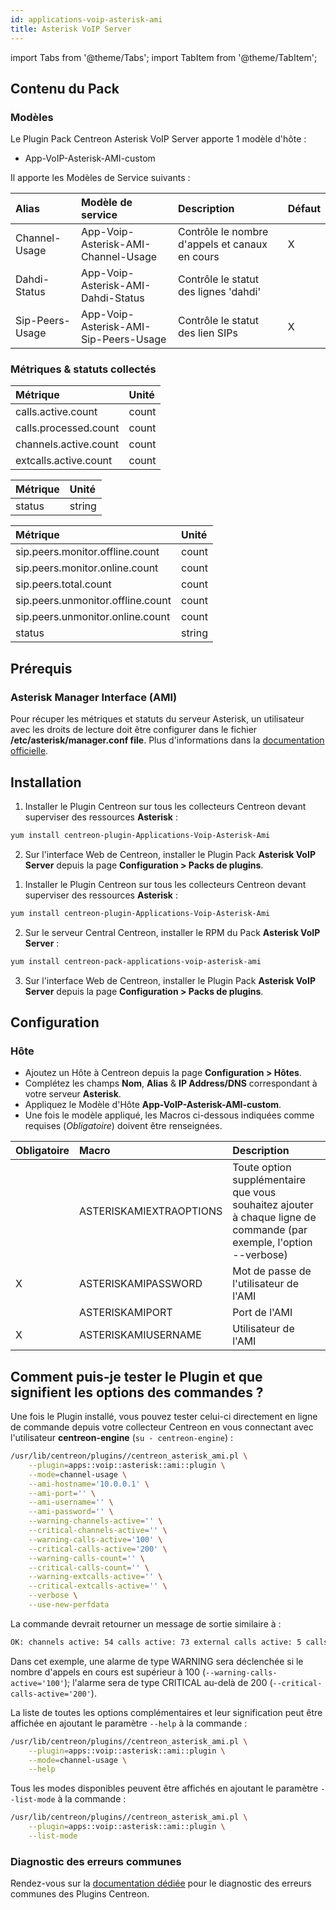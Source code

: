 ```yaml
---
id: applications-voip-asterisk-ami
title: Asterisk VoIP Server
---
```

import Tabs from '@theme/Tabs';
import TabItem from '@theme/TabItem';


## Contenu du Pack

### Modèles

Le Plugin Pack Centreon Asterisk VoIP Server apporte 1 modèle d'hôte :
* App-VoIP-Asterisk-AMI-custom

Il apporte les Modèles de Service suivants :

| Alias           | Modèle de service                     | Description                                    | Défaut |
|:----------------|:--------------------------------------|:-----------------------------------------------|:-------|
| Channel-Usage   | App-Voip-Asterisk-AMI-Channel-Usage   | Contrôle le nombre d'appels et canaux en cours | X      |
| Dahdi-Status    | App-Voip-Asterisk-AMI-Dahdi-Status    | Contrôle le statut des lignes 'dahdi'          |        |
| Sip-Peers-Usage | App-Voip-Asterisk-AMI-Sip-Peers-Usage | Contrôle le statut des lien SIPs               | X      |

### Métriques & statuts collectés

<Tabs groupId="sync">
<TabItem value="Channel-Usage" label="Channel-Usage">

| Métrique              | Unité |
|:----------------------|:------|
| calls.active.count    | count |
| calls.processed.count | count |
| channels.active.count | count |
| extcalls.active.count | count |

</TabItem>
<TabItem value="Dahdi-Status" label="Dahdi-Status">

| Métrique    | Unité  |
|:------------|:-------|
| status      | string |

</TabItem>
<TabItem value="Sip-Peers-Usage" label="Sip-Peers-Usage">

| Métrique                          | Unité  |
|:----------------------------------|:-------|
| sip.peers.monitor.offline.count   | count  |
| sip.peers.monitor.online.count    | count  |
| sip.peers.total.count             | count  |
| sip.peers.unmonitor.offline.count | count  |
| sip.peers.unmonitor.online.count  | count  |
| status                            | string |

</TabItem>
</Tabs>

## Prérequis

### Asterisk Manager Interface (AMI)

Pour récuper les métriques et statuts du serveur Asterisk, un utilisateur avec 
les droits de lecture doit être configurer dans le fichier 
**/etc/asterisk/manager.conf file**. Plus d'informations dans la
[documentation officielle](https://wiki.asterisk.org/wiki/pages/viewpage.action?pageId=4817239).

## Installation

<Tabs groupId="sync">
<TabItem value="Online License" label="Online License">

1. Installer le Plugin Centreon sur tous les collecteurs Centreon devant superviser des ressources **Asterisk** :

```bash
yum install centreon-plugin-Applications-Voip-Asterisk-Ami
```

2. Sur l'interface Web de Centreon, installer le Plugin Pack **Asterisk VoIP Server** depuis la page **Configuration > Packs de plugins**.

</TabItem>
<TabItem value="Offline License" label="Offline License">

1. Installer le Plugin Centreon sur tous les collecteurs Centreon devant superviser des ressources **Asterisk** :

```bash
yum install centreon-plugin-Applications-Voip-Asterisk-Ami
```

2. Sur le serveur Central Centreon, installer le RPM du Pack **Asterisk VoIP Server** :

 ```bash
yum install centreon-pack-applications-voip-asterisk-ami
```

3. Sur l'interface Web de Centreon, installer le Plugin Pack **Asterisk VoIP Server** depuis la page **Configuration > Packs de plugins**.

</TabItem>
</Tabs>

## Configuration

### Hôte

* Ajoutez un Hôte à Centreon depuis la page **Configuration > Hôtes**.
* Complétez les champs **Nom**, **Alias** & **IP Address/DNS** correspondant à votre serveur **Asterisk**.
* Appliquez le Modèle d'Hôte **App-VoIP-Asterisk-AMI-custom**.
* Une fois le modèle appliqué, les Macros ci-dessous indiquées comme requises (*Obligatoire*) doivent être renseignées.

| Obligatoire | Macro                   | Description                                                                                                         |
|:------------|:------------------------|:--------------------------------------------------------------------------------------------------------------------|
|             | ASTERISKAMIEXTRAOPTIONS | Toute option supplémentaire que vous souhaitez ajouter à chaque ligne de commande (par exemple, l'option --verbose) |
| X           | ASTERISKAMIPASSWORD     | Mot de passe de l'utilisateur de l'AMI                                                                              |
|             | ASTERISKAMIPORT         | Port de l'AMI                                                                                                       |
| X           | ASTERISKAMIUSERNAME     | Utilisateur de l'AMI                                                                                                |

## Comment puis-je tester le Plugin et que signifient les options des commandes ? 

Une fois le Plugin installé, vous pouvez tester celui-ci directement en ligne 
de commande depuis votre collecteur Centreon en vous connectant avec 
l'utilisateur **centreon-engine** (`su - centreon-engine`) :

```bash
/usr/lib/centreon/plugins//centreon_asterisk_ami.pl \
    --plugin=apps::voip::asterisk::ami::plugin \
    --mode=channel-usage \
    --ami-hostname='10.0.0.1' \
    --ami-port='' \
    --ami-username='' \
    --ami-password='' \
    --warning-channels-active='' \
    --critical-channels-active='' \
    --warning-calls-active='100' \
    --critical-calls-active='200' \
    --warning-calls-count='' \
    --critical-calls-count='' \
    --warning-extcalls-active='' \
    --critical-extcalls-active='' \
    --verbose \
    --use-new-perfdata 
```

La commande devrait retourner un message de sortie similaire à :

```bash
OK: channels active: 54 calls active: 73 external calls active: 5 calls count: 746 | 'channels.active.count'=54;;;0; 'calls.active.count'=73;0:100;0:200;0; 'extcalls.active.count'=5;;;0; 'calls.processed.count'=746;;;0;
```

Dans cet exemple, une alarme de type WARNING sera déclenchée si le nombre
d'appels en cours est supérieur à 100 (`--warning-calls-active='100'`); l'alarme 
sera de type CRITICAL au-delà de 200 (`--critical-calls-active='200'`).

La liste de toutes les options complémentaires et leur signification peut être
affichée en ajoutant le paramètre `--help` à la commande :

```bash
/usr/lib/centreon/plugins//centreon_asterisk_ami.pl \
    --plugin=apps::voip::asterisk::ami::plugin \
    --mode=channel-usage \
    --help
 ```

Tous les modes disponibles peuvent être affichés en ajoutant le paramètre 
`--list-mode` à la commande :

```bash
/usr/lib/centreon/plugins//centreon_asterisk_ami.pl \
    --plugin=apps::voip::asterisk::ami::plugin \
    --list-mode
 ```

### Diagnostic des erreurs communes

Rendez-vous sur la [documentation dédiée](../tutorials/troubleshooting-plugins)
pour le diagnostic des erreurs communes des Plugins Centreon.